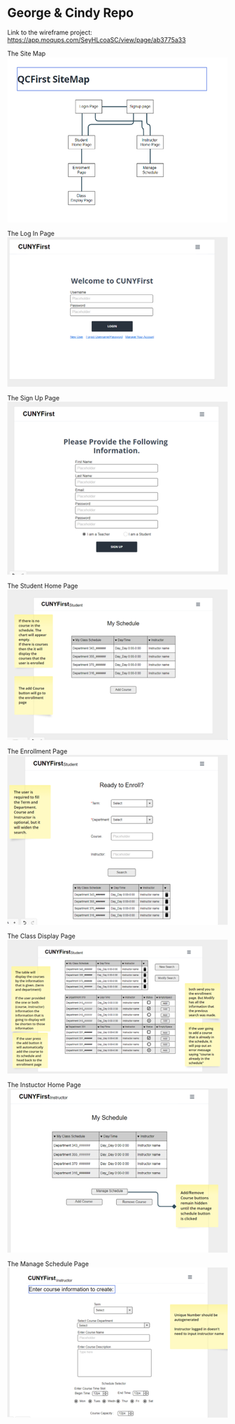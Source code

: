 # George & Cindy Repo
Link to the wireframe project: https://app.moqups.com/SeyHLcoaSC/view/page/ab3775a33

The Site Map
![Site Map](WireFrame-SiteMap/SiteMap.PNG)

The Log In Page
![Log In](WireFrame-SiteMap/LoginPage.PNG)

The Sign Up Page
![Sign In](WireFrame-SiteMap/SignUpPage.PNG)

The Student Home Page
![Student Home Page](WireFrame-SiteMap/StudentHomePage.PNG)

The Enrollment Page
![Enrollment Page](WireFrame-SiteMap/EnrollmentPage.PNG)

The Class Display Page
![Class List Display](WireFrame-SiteMap/ClassListDisplay.PNG)

The Instuctor Home Page
![Instuctor Home Page](WireFrame-SiteMap/InstuctorHomePage.PNG)

The Manage Schedule Page
![Manage Schedule Page](WireFrame-SiteMap/ManageSchedulePage.PNG)


